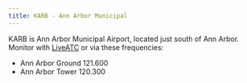 ```yaml
---
title: KARB - Ann Arbor Municipal
---
```

KARB is Ann Arbor Municipal Airport, located
just south of Ann Arbor. Monitor with
[LiveATC] or via these frequencies:

* Ann Arbor Ground 121.600
* Ann Arbor Tower 120.300

[LiveATC]:https://www.liveatc.net/search/?icao=KARB
